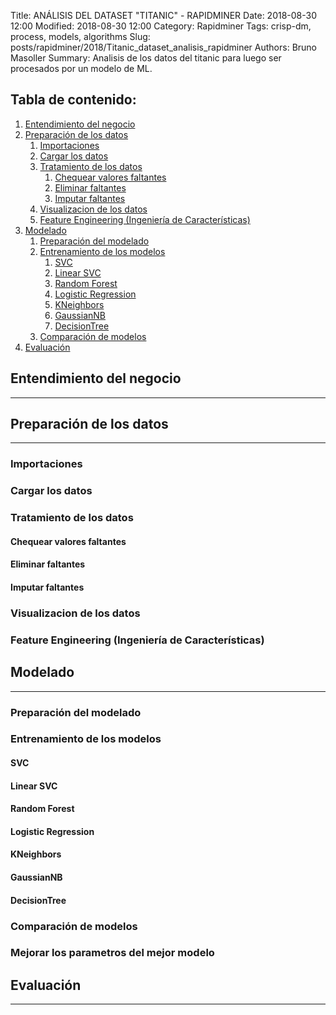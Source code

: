 Title: ANÁLISIS DEL DATASET "TITANIC" - RAPIDMINER
Date: 2018-08-30 12:00
Modified: 2018-08-30 12:00
Category: Rapidminer
Tags: crisp-dm, process, models, algorithms
Slug: posts/rapidminer/2018/Titanic_dataset_analisis_rapidminer
Authors: Bruno Masoller
Summary: Analisis de los datos del titanic para luego ser procesados por un modelo de ML.

## Tabla de contenido:
1. [Entendimiento del negocio](#1-bullet)
2. [Preparación de los datos](#2-bullet)
    1. [Importaciones](#2.1-bullet)
    2. [Cargar los datos](#2.2-bullet)
    3. [Tratamiento de los datos](#2.3-bullet)
        1. [Chequear valores faltantes](#2.3.1-bullet)
        2. [Eliminar faltantes](#2.3.2-bullet)
        3. [Imputar faltantes](#2.3.3-bullet)
    4. [Visualizacion de los datos](#2.4-bullet)
    5. [Feature Engineering (Ingeniería de Características)](#2.5-bullet)
3. [Modelado](#3-bullet)
    1. [Preparación del modelado](#3.1-bullet)
    2. [Entrenamiento de los modelos](#3.2-bullet)
        1. [SVC](#3.2.1-bullet)
        2. [Linear SVC](#3.2.2-bullet)
        3. [Random Forest](#3.2.3-bullet)
        4. [Logistic Regression](#3.2.4-bullet)
        5. [KNeighbors](#3.2.5-bullet)
        6. [GaussianNB](#3.2.6-bullet)
        7. [DecisionTree](#3.2.7-bullet)
    3. [Comparación de modelos]((#3.3-bullet))
4. [Evaluación](#4-bullet)

## Entendimiento del negocio <a class="anchor" id="1-bullet"></a>
---

## Preparación de los datos <a class="anchor" id="2-bullet"></a>
---

### Importaciones <a class="anchor" id="2.1-bullet"></a>

### Cargar los datos <a class="anchor" id="2.2-bullet"></a>

### Tratamiento de los datos <a class="anchor" id="2.3-bullet"></a>

#### Chequear valores faltantes <a class="anchor" id="2.3.1-bullet"></a>

#### Eliminar faltantes <a class="anchor" id="2.3.2-bullet"></a>

#### Imputar faltantes <a class="anchor" id="2.3.3-bullet"></a>

### Visualizacion de los datos <a class="anchor" id="2.4-bullet"></a>

### Feature Engineering (Ingeniería de Características)  <a class="anchor" id="2.5-bullet"></a>

## Modelado <a class="anchor" id="3-bullet"></a>
---

### Preparación del modelado <a class="anchor" id="3.1-bullet"></a>

### Entrenamiento de los modelos <a class="anchor" id="3.2-bullet"></a>

#### SVC <a class="anchor" id="3.2.1-bullet"></a>

#### Linear SVC <a class="anchor" id="3.2.2-bullet"></a>

#### Random Forest <a class="anchor" id="3.2.3-bullet"></a> 

#### Logistic Regression <a class="anchor" id="3.2.4-bullet"></a> 

#### KNeighbors <a class="anchor" id="3.2.5-bullet"></a> 

#### GaussianNB <a class="anchor" id="3.2.6-bullet"></a>

#### DecisionTree <a class="anchor" id="3.2.7-bullet"></a>

### Comparación de modelos <a class="anchor" id="3.3-bullet"></a>

### Mejorar los parametros del mejor modelo <a class="anchor" id="3.4-bullet"></a>

## Evaluación <a class="anchor" id="4-bullet"></a>
---